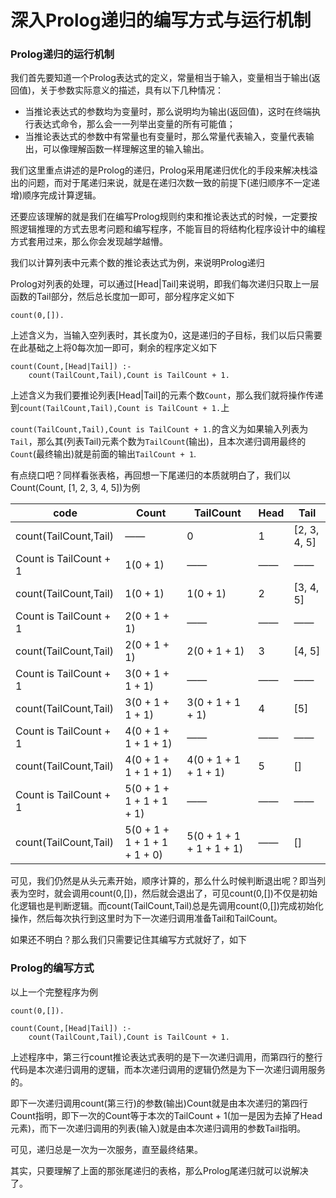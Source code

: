# 深入Prolog递归的编写方式与运行机制

### Prolog递归的运行机制

我们首先要知道一个Prolog表达式的定义，常量相当于输入，变量相当于输出(返回值)，关于参数实际意义的描述，具有以下几种情况：

+ 当推论表达式的参数均为变量时，那么说明均为输出(返回值)，这时在终端执行表达式命令，那么会一一列举出变量的所有可能值；
+ 当推论表达式的参数中有常量也有变量时，那么常量代表输入，变量代表输出，可以像理解函数一样理解这里的输入输出。

我们这里重点讲述的是Prolog的递归，Prolog采用尾递归优化的手段来解决栈溢出的问题，而对于尾递归来说，就是在递归次数一致的前提下(递归顺序不一定递增)顺序完成计算逻辑。

还要应该理解的就是我们在编写Prolog规则约束和推论表达式的时候，一定要按照逻辑推理的方式去思考问题和编写程序，不能盲目的将结构化程序设计中的编程方式套用过来，那么你会发现越学越懵。

我们以计算列表中元素个数的推论表达式为例，来说明Prolog递归

Prolog对列表的处理，可以通过[Head|Tail]来说明，即我们每次递归只取上一层函数的Tail部分，然后总长度加一即可，部分程序定义如下

```
count(0,[]).
```

上述含义为，当输入空列表时，其长度为0，这是递归的子目标，我们以后只需要在此基础之上将0每次加一即可，剩余的程序定义如下

```
count(Count,[Head|Tail]) :-
    count(TailCount,Tail),Count is TailCount + 1.
```

上述含义为我们要推论列表[Head|Tail]的元素个数`Count`，那么我们就将操作传递到`count(TailCount,Tail),Count is TailCount + 1.`上

`count(TailCount,Tail),Count is TailCount + 1.`的含义为如果输入列表为`Tail`，那么其(列表Tail)元素个数为`TailCount`(输出)，且本次递归调用最终的`Count`(最终输出)就是前面的输出`TailCount + 1`.

有点绕口吧？同样看张表格，再回想一下尾递归的本质就明白了，我们以Count(Count, [1, 2, 3, 4, 5])为例

|code|Count|TailCount|Head|Tail|
|------|------|------|------|------|
|count(TailCount,Tail)|——|0|1|[2, 3, 4, 5]|
|Count is TailCount + 1|1(0 + 1)|——|——|——|
|count(TailCount,Tail)|1(0 + 1)|1(0 + 1)|2|[3, 4, 5]|
|Count is TailCount + 1|2(0 + 1 + 1)|——|——|——|
|count(TailCount,Tail)|2(0 + 1 + 1)|2(0 + 1 + 1)|3|[4, 5]|
|Count is TailCount + 1|3(0 + 1 + 1 + 1)|——|——|——|
|count(TailCount,Tail)|3(0 + 1 + 1 + 1)|3(0 + 1 + 1 + 1)|4|[5]|
|Count is TailCount + 1|4(0 + 1 + 1 + 1 + 1)|——|——|——|
|count(TailCount,Tail)|4(0 + 1 + 1 + 1 + 1)|4(0 + 1 + 1 + 1 + 1)|5|[]|
|Count is TailCount + 1|5(0 + 1 + 1 + 1 + 1 + 1)|——|——|——|
|count(TailCount,Tail)|5(0 + 1 + 1 + 1 + 1 + 1 + 0)|5(0 + 1 + 1 + 1 + 1 + 1)|——|[]|

可见，我们仍然是从头元素开始，顺序计算的，那么什么时候判断退出呢？即当列表为空时，就会调用count(0,[])，然后就会退出了，可见count(0,[])不仅是初始化逻辑也是判断逻辑。而count(TailCount,Tail)总是先调用count(0,[])完成初始化操作，然后每次执行到这里时为下一次递归调用准备Tail和TailCount。

如果还不明白？那么我们只需要记住其编写方式就好了，如下

### Prolog的编写方式

以上一个完整程序为例

```
count(0,[]).

count(Count,[Head|Tail]) :-
    count(TailCount,Tail),Count is TailCount + 1.
```

上述程序中，第三行count推论表达式表明的是下一次递归调用，而第四行的整行代码是本次递归调用的逻辑，而本次递归调用的逻辑仍然是为下一次递归调用服务的。

即下一次递归调用count(第三行)的参数(输出)Count就是由本次递归的第四行Count指明，即下一次的Count等于本次的TailCount + 1(加一是因为去掉了Head元素)，而下一次递归调用的列表(输入)就是由本次递归调用的参数Tail指明。

可见，递归总是一次为一次服务，直至最终结果。

其实，只要理解了上面的那张尾递归的表格，那么Prolog尾递归就可以说解决了。